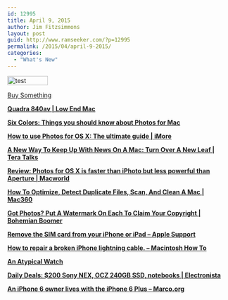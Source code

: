 ```yaml
---
id: 12995
title: April 9, 2015
author: Jim Fitzsimmons
layout: post
guid: http://www.ramseeker.com/?p=12995
permalink: /2015/04/april-9-2015/
categories:
  - "What's New"
---
```

<div id="attachment_12557" style="width: 102px" class="wp-caption alignleft">
  <a href="http://www.amazon.com/?_encoding=UTF8&tag=ramseeker-20&linkCode=ur2&camp=1789&creative=390957"><img class="wp-image-12557 size-full" src="http://www.ramseeker.com/wp-content/uploads/2014/10/Screenshot-2014-10-31-at-4.10.01-PM.png" alt="test caption" width="92" height="21" /></a>
  
  <p class="wp-caption-text">
    <a href="http://www.amazon.com/?_encoding=UTF8&tag=ramseeker-20&linkCode=ur2&camp=1789&creative=390957">Buy Something</a>
  </p>
</div>

[**Quadra 840av | Low End Mac**][1]

[**Six Colors: Things you should know about Photos for Mac**][2]

[**How to use Photos for OS X: The ultimate guide | iMore**][3]

[**A New Way To Keep Up With News On A Mac: Turn Over A New Leaf | Tera Talks**][4]

[**Review: Photos for OS X is faster than iPhoto but less powerful than Aperture | Macworld**][5]

[**How To Optimize, Detect Duplicate Files, Scan, And Clean A Mac | Mac360**][6]

[**Got Photos? Put A Watermark On Each To Claim Your Copyright | Bohemian Boomer**][7]

[**Remove the SIM card from your iPhone or iPad &#8211; Apple Support**][8]

[**How to repair a broken iPhone lightning cable. &#8211; Macintosh How To**][9]

[**An Atypical Watch**][10]

[**Daily Deals: $200 Sony NEX, OCZ 240GB SSD, notebooks | Electronista**][11]

[**An iPhone 6 owner lives with the iPhone 6 Plus – Marco.org**][12]

 [1]: http://lowendmac.com/1993/quadra-840av/
 [2]: http://sixcolors.com/post/2015/04/things-you-should-know-about-photos-for-mac/
 [3]: http://www.imore.com/how-use-photos-os-x-ultimate-guide
 [4]: http://teratalks.com/2015/04/a-new-way-to-keep-up-with-news-on-a-mac-turn-over-a-new-leaf/
 [5]: http://www.macworld.com/article/2907180/review-photos-for-os-x-is-faster-than-iphoto-but-less-powerful-than-aperture.html
 [6]: http://mac360.com/2015/04/how-to-optimize-detect-duplicate-files-scan-and-clean-a-mac/
 [7]: http://bohemianboomer.com/2015/04/got-photos-put-a-watermark-on-each-to-claim-your-copyright/
 [8]: https://support.apple.com/en-us/HT201337
 [9]: http://macintoshhowto.com/repair/how-to-repair-a-broken-iphone-lightning-usb-charger-cable.html
 [10]: http://www.macdrifter.com/2015/04/an-atypical-watch.html
 [11]: http://www.electronista.com/articles/15/04/08/macnn.and.electronista.deals.for.april.8.2015/
 [12]: http://www.marco.org/2015/04/06/life-with-the-iphone-6-plus